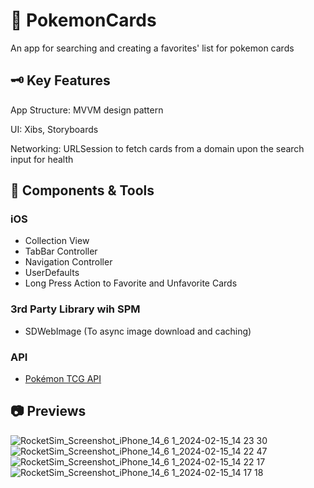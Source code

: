 # 👾 PokemonCards
 An app for searching and creating a favorites' list for pokemon cards

 ## 🗝️ Key Features
 
App Structure: MVVM design pattern

UI: Xibs, Storyboards

Networking: URLSession to fetch cards from a domain upon the search input for health

## 🔨 Components & Tools

### iOS
- Collection View
- TabBar Controller
- Navigation Controller
- UserDefaults
- Long Press Action to Favorite and Unfavorite Cards

### 3rd Party Library wih SPM
- SDWebImage (To async image download and caching)

### API
- [Pokémon TCG API](https://pokemontcg.io/)

## 📷 Previews

![RocketSim_Screenshot_iPhone_14_6 1_2024-02-15_14 23 30](https://github.com/yosoybunal/PokemonCards/assets/139717061/db965c3e-bdc8-4bc3-a656-dff3c6464018)
![RocketSim_Screenshot_iPhone_14_6 1_2024-02-15_14 22 47](https://github.com/yosoybunal/PokemonCards/assets/139717061/ff4c755f-571d-4fed-89b0-4ee88faa883b)
![RocketSim_Screenshot_iPhone_14_6 1_2024-02-15_14 22 17](https://github.com/yosoybunal/PokemonCards/assets/139717061/4aa1aeba-9f97-4e98-ae3c-4a9e46caf402)
![RocketSim_Screenshot_iPhone_14_6 1_2024-02-15_14 17 18](https://github.com/yosoybunal/PokemonCards/assets/139717061/69a30b3c-9d17-47ea-815e-d5bb47f18615)
